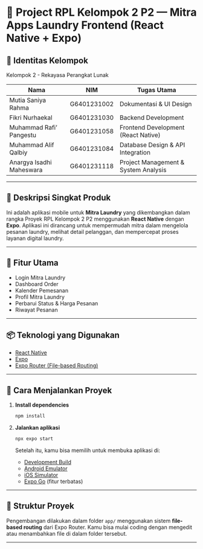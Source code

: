 # 🚀 Project RPL Kelompok 2 P2 — Mitra Apps Laundry Frontend (React Native + Expo)


## 👥 Identitas Kelompok

Kelompok 2 - Rekayasa Perangkat Lunak

| Nama                        | NIM           | Tugas Utama                             |
|-----------------------------|---------------|-----------------------------------------|
| Mutia Saniya Rahma         | G6401231002   | Dokumentasi & UI Design                 |
| Fikri Nurhaekal            | G6401231030   | Backend Development                     |
| Muhammad Rafi’ Pangestu    | G6401231058   | Frontend Development (React Native)     |
| Muhammad Alif Qalbiy       | G6401231084   | Database Design & API Integration       |
| Anargya Isadhi Maheswara   | G6401231118   | Project Management & System Analysis    |

---

## 📱 Deskripsi Singkat Produk

Ini adalah aplikasi mobile untuk **Mitra Laundry** yang dikembangkan dalam rangka Proyek RPL Kelompok 2 P2 menggunakan **React Native** dengan **Expo**. Aplikasi ini dirancang untuk mempermudah mitra dalam mengelola pesanan laundry, melihat detail pelanggan, dan mempercepat proses layanan digital laundry.

---


## 🧭 Fitur Utama

- Login Mitra Laundry
- Dashboard Order
- Kalender Pemesanan
- Profil Mitra Laundry
- Perbarui Status & Harga Pesanan
- Riwayat Pesanan

---

## 📦 Teknologi yang Digunakan

- [React Native](https://reactnative.dev/)
- [Expo](https://expo.dev/)
- [Expo Router (File-based Routing)](https://docs.expo.dev/router/introduction/)

---

## 🔧 Cara Menjalankan Proyek

1. **Install dependencies**

   ```bash
   npm install
   ```

2. **Jalankan aplikasi**

   ```bash
   npx expo start
   ```

   Setelah itu, kamu bisa memilih untuk membuka aplikasi di:

   - [Development Build](https://docs.expo.dev/develop/development-builds/introduction/)
   - [Android Emulator](https://docs.expo.dev/workflow/android-studio-emulator/)
   - [iOS Simulator](https://docs.expo.dev/workflow/ios-simulator/)
   - [Expo Go](https://expo.dev/go) (fitur terbatas)

---

## 📁 Struktur Proyek

Pengembangan dilakukan dalam folder `app/` menggunakan sistem **file-based routing** dari Expo Router. Kamu bisa mulai coding dengan mengedit atau menambahkan file di dalam folder tersebut.

---


